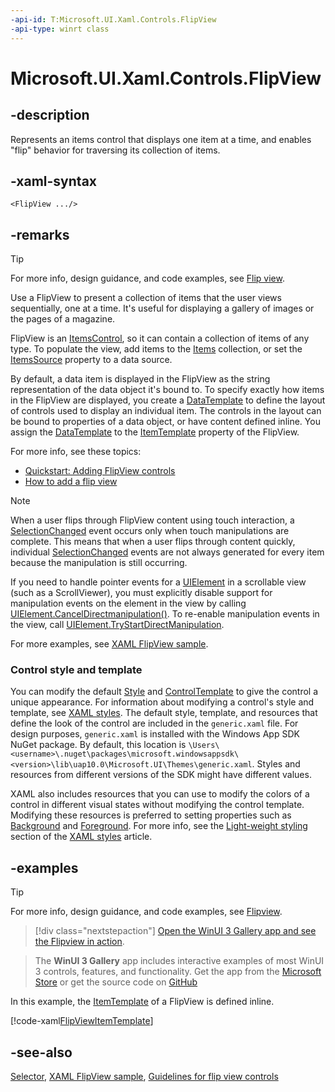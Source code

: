 ```yaml
---
-api-id: T:Microsoft.UI.Xaml.Controls.FlipView
-api-type: winrt class
---
```


<!-- Class syntax.
public class FlipView : Windows.UI.Xaml.Controls.Primitives.Selector, Windows.UI.Xaml.Controls.IFlipView, Windows.UI.Xaml.Controls.IFlipView2
-->

# Microsoft.UI.Xaml.Controls.FlipView

## -description
Represents an items control that displays one item at a time, and enables "flip" behavior for traversing its collection of items.

## -xaml-syntax
```xaml
<FlipView .../>
```


## -remarks

> [!TIP]
> For more info, design guidance, and code examples, see [Flip view](/windows/apps/design/controls/flipview).

Use a FlipView to present a collection of items that the user views sequentially, one at a time. It's useful for displaying a gallery of images or the pages of a magazine.

FlipView is an [ItemsControl](itemscontrol.md), so it can contain a collection of items of any type. To populate the view, add items to the [Items](itemscontrol_items.md) collection, or set the [ItemsSource](itemscontrol_itemssource.md) property to a data source.

By default, a data item is displayed in the FlipView as the string representation of the data object it's bound to. To specify exactly how items in the FlipView are displayed, you create a [DataTemplate](../microsoft.ui.xaml/datatemplate.md) to define the layout of controls used to display an individual item. The controls in the layout can be bound to properties of a data object, or have content defined inline. You assign the [DataTemplate](../microsoft.ui.xaml/datatemplate.md) to the [ItemTemplate](itemscontrol_itemtemplate.md) property of the FlipView.

For more info, see these topics:
+ [Quickstart: Adding FlipView controls](/previous-versions/windows/apps/hh781233(v=win.10))
+ [How to add a flip  view](/previous-versions/windows/apps/jj150601(v=win.10))


> [!NOTE]
> When a user flips through FlipView content using touch interaction, a [SelectionChanged](../microsoft.ui.xaml.controls.primitives/selector_selectionchanged.md) event occurs only when touch manipulations are complete. This means that when a user flips through content quickly, individual [SelectionChanged](../microsoft.ui.xaml.controls.primitives/selector_selectionchanged.md) events are not always generated for every item because the manipulation is still occurring.

If you need to handle pointer events for a [UIElement](../microsoft.ui.xaml/uielement.md) in a scrollable view (such as a ScrollViewer), you must explicitly disable support for manipulation events on the element in the view by calling [UIElement.CancelDirectmanipulation()](../microsoft.ui.xaml/uielement_canceldirectmanipulations_1164631120.md). To re-enable manipulation events in the view, call [UIElement.TryStartDirectManipulation](../microsoft.ui.xaml/uielement_trystartdirectmanipulation_2108245083.md).

For more examples, see [XAML FlipView sample](https://github.com/microsoftarchive/msdn-code-gallery-microsoft/tree/master/Official%20Windows%20Platform%20Sample/XAML%20FlipView%20control%20sample).

### Control style and template

You can modify the default [Style](../microsoft.ui.xaml/style.md) and [ControlTemplate](controltemplate.md) to give the control a unique appearance. For information about modifying a control's style and template, see [XAML styles](/windows/apps/design/style/xaml-styles). The default style, template, and resources that define the look of the control are included in the `generic.xaml` file. For design purposes, `generic.xaml` is installed with the Windows App SDK NuGet package. By default, this location is `\Users\<username>\.nuget\packages\microsoft.windowsappsdk\<version>\lib\uap10.0\Microsoft.UI\Themes\generic.xaml`. Styles and resources from different versions of the SDK might have different values.

XAML also includes resources that you can use to modify the colors of a control in different visual states without modifying the control template. Modifying these resources is preferred to setting properties such as [Background](control_background.md) and [Foreground](control_foreground.md). For more info, see the [Light-weight styling](/windows/apps/design/style/xaml-styles#lightweight-styling) section of the [XAML styles](/windows/apps/design/style/xaml-styles) article.

## -examples

> [!TIP]
> For more info, design guidance, and code examples, see [Flipview](/windows/apps/design/controls/flipview).

> [!div class="nextstepaction"]
> [Open the WinUI 3 Gallery app and see the Flipview in action](winui3gallery:/item/Flipview).

> The **WinUI 3 Gallery** app includes interactive examples of most WinUI 3 controls, features, and functionality. Get the app from the [Microsoft Store](https://www.microsoft.com/store/productId/9P3JFPWWDZRC) or get the source code on [GitHub](https://github.com/microsoft/WinUI-Gallery)


In this example, the [ItemTemplate](itemscontrol_itemtemplate.md) of a FlipView is defined inline.

[!code-xaml[FlipViewItemTemplate](../microsoft.ui.xaml.controls/code/ListAndGridViewSnippets/csharp/SplitPage.xaml#SnippetFlipViewItemTemplate)]

## -see-also
[Selector](../microsoft.ui.xaml.controls.primitives/selector.md), [XAML FlipView sample](https://github.com/microsoftarchive/msdn-code-gallery-microsoft/tree/master/Official%20Windows%20Platform%20Sample/XAML%20FlipView%20control%20sample), [Guidelines for flip view controls](/windows/apps/design/controls/flipview)
